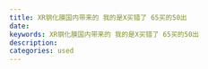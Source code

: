 ```yaml
---
title: XR钢化膜国内带来的 我的是X买错了 65买的50出
date: 
keywords: XR钢化膜国内带来的 我的是X买错了 65买的50出
description: 
categories: used
---
```

<td class="t_f" id="postmessage_3271395">

<img alt="" border="0" class="zoom" data-cf-modified-6119baa7010fec3f66ab933d-="" file="https://imgsa.baidu.com/forum/w%3D580/sign=75d7f2c8f2039245a1b5e107b794a4a8/d76624dda3cc7cd93b0930dc3701213fb90e91dc.jpg" id="aimg_n76zo" lazyloadthumb="1" onclick="" onmouseover="" src="https://imgsa.baidu.com/forum/w%3D580/sign=75d7f2c8f2039245a1b5e107b794a4a8/d76624dda3cc7cd93b0930dc3701213fb90e91dc.jpg"/></td>
